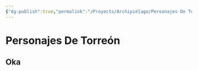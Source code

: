 ```yaml
---
{"dg-publish":true,"permalink":"/Proyects/Archipiélago/Personajes De Torreón/","title":"Personajes De Torreón","updated":"2023-11-20T19:15:50.120-05:00"}
---
```



# Personajes De Torreón

## Oka

